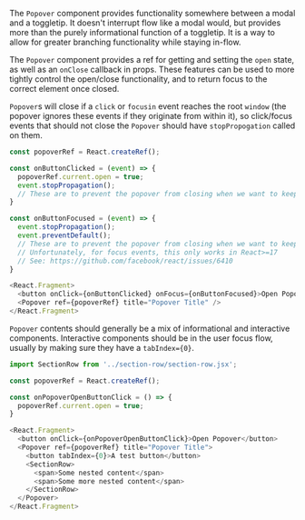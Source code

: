 The `Popover` component provides functionality somewhere between a modal and a toggletip. It doesn't interrupt flow like a modal would, but provides more than the purely informational function of a toggletip. It is a way to allow for greater branching functionality while staying in-flow.

The `Popover` component provides a ref for getting and setting the `open` state, as well as an `onClose` callback in props. These features can be used to more tightly control the open/close functionality, and to return focus to the correct element once closed.

`Popover`s will close if a `click` or `focusin` event reaches the root `window` (the popover ignores these events if they originate from within it), so click/focus events that should not close the `Popover` should have `stopPropogation` called on them.

```js
const popoverRef = React.createRef();

const onButtonClicked = (event) => {
  popoverRef.current.open = true;
  event.stopPropagation();
  // These are to prevent the popover from closing when we want to keep it open
}

const onButtonFocused = (event) => {
  event.stopPropagation();
  event.preventDefault();
  // These are to prevent the popover from closing when we want to keep it open
  // Unfortunately, for focus events, this only works in React>=17
  // See: https://github.com/facebook/react/issues/6410
}

<React.Fragment>
  <button onClick={onButtonClicked} onFocus={onButtonFocused}>Open Popover</button>
  <Popover ref={popoverRef} title="Popover Title" />
</React.Fragment>
```


`Popover` contents should generally be a mix of informational and interactive components. Interactive components should be in the user focus flow, usually by making sure they have a `tabIndex={0}`.

```js
import SectionRow from '../section-row/section-row.jsx';

const popoverRef = React.createRef();

const onPopoverOpenButtonClick = () => {
  popoverRef.current.open = true;
}

<React.Fragment>
  <button onClick={onPopoverOpenButtonClick}>Open Popover</button>
  <Popover ref={popoverRef} title="Popover Title">
    <button tabIndex={0}>A test button</button>
    <SectionRow>
      <span>Some nested content</span>
      <span>Some more nested content</span>
    </SectionRow>
  </Popover>
</React.Fragment>
```
